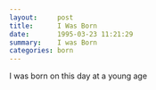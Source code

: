 ```yaml
---
layout:     post
title:      I Was Born
date:       1995-03-23 11:21:29
summary:    I was Born
categories: born
---
```


I was born on this day at a young age

<figure>
    <img src="https://dl.dropboxusercontent.com/s/c9653ohf9zzov45/Screen%20Shot%202016-03-31%20at%2010.57.53%20PM.png" alt="">
  </a>
</figure>
